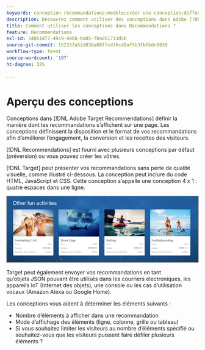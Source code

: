 ```yaml
---
keywords: conception recommandations;modèle;créer une conception;diffusion;sortie
description: Découvrez comment utiliser des conceptions dans Adobe [!DNL Target] Recommendations pour définir la manière dont les recommandations s’affichent sur une page (1X4, 1X6, 2X2, etc.).
title: Comment utiliser les conceptions dans Recommendations ?
feature: Recommendations
exl-id: 348b1d77-49c9-4a6b-ba85-7ba051713d5b
source-git-commit: 152257a52d836a88ffcd76cd9af5b3fbfbdc0839
workflow-type: tm+mt
source-wordcount: '197'
ht-degree: 32%

---
```


# Aperçu des conceptions

Conceptions dans [!DNL Adobe Target Recommendations] définir la manière dont les recommandations s’affichent sur une page. Les conceptions définissent la disposition et le format de vos recommandations afin d’améliorer l’engagement, la conversion et les recettes des visiteurs.

[!DNL Recommendations] est fourni avec plusieurs conceptions par défaut (préversion) ou vous pouvez créer les vôtres.

[!DNL Target] peut présenter vos recommandations sans perte de qualité visuelle, comme illustré ci-dessous. La conception peut inclure du code HTML, JavaScript et CSS. Cette conception s’appelle une conception 4 x 1 : quatre espaces dans une ligne.

![](assets/velocity_example.png)

Target peut également envoyer vos recommandations en tant qu’objets JSON pouvant être utilisés dans les courriers électroniques, les appareils IoT (Internet des objets), une console ou les cas d’utilisation vocaux (Amazon Alexa ou Google Home).

Les conceptions vous aident à déterminer les éléments suivants :

* Nombre d’éléments à afficher dans une recommandation
* Mode d’affichage des éléments (ligne, colonne, grille ou tableau)
* Si vous souhaitez limiter les visiteurs au nombre d’éléments spécifié ou souhaitez-vous que les visiteurs puissent faire défiler plusieurs éléments ?
